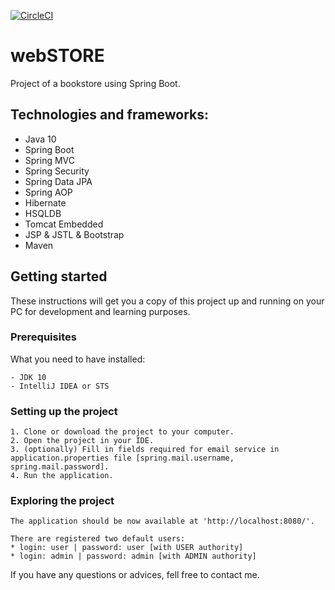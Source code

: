 [![CircleCI](https://circleci.com/gh/adrian-machnicki/webSTORE.svg?style=svg)](https://circleci.com/gh/adrian-machnicki/webSTORE)
# webSTORE
Project of a bookstore using Spring Boot.

## Technologies and frameworks:
* Java 10
* Spring Boot
* Spring MVC
* Spring Security
* Spring Data JPA
* Spring AOP
* Hibernate
* HSQLDB
* Tomcat Embedded
* JSP & JSTL & Bootstrap
* Maven

## Getting started
These instructions will get you a copy of this project up and running on your PC for development and learning purposes.


### Prerequisites

What you need to have installed:

```
- JDK 10
- IntelliJ IDEA or STS
```


### Setting up the project

```
1. Clone or download the project to your computer.
2. Open the project in your IDE.
3. (optionally) Fill in fields required for email service in application.properties file [spring.mail.username, spring.mail.password].
4. Run the application.
```


### Exploring the project
```
The application should be now available at 'http://localhost:8080/'.

There are registered two default users:
* login: user | password: user [with USER authority]
* login: admin | password: admin [with ADMIN authority] 
```



If you have any questions or advices, fell free to contact me.
